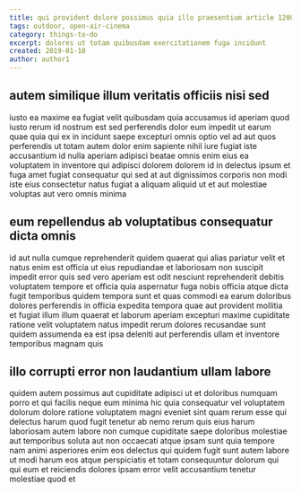 ```yaml
---
title: qui provident dolore possimus quia illo praesentium article 1200
tags: outdoor, open-air-cinema
category: things-to-do
excerpt: dolores ut totam quibusdam exercitationem fuga incidunt
created: 2019-01-10
author: author1
---
```


## autem similique illum veritatis officiis nisi sed

iusto ea maxime ea fugiat velit quibusdam quia accusamus id aperiam quod iusto rerum id nostrum est sed perferendis dolor eum impedit ut earum quae quia qui ex in incidunt saepe excepturi omnis optio vel ad aut quos perferendis ut totam autem dolor enim sapiente nihil iure fugiat iste accusantium id nulla aperiam adipisci beatae omnis enim eius ea voluptatem in inventore qui adipisci dolorem dolorem id in delectus ipsum et fuga amet fugiat consequatur qui sed at aut dignissimos corporis non modi iste eius consectetur natus fugiat a aliquam aliquid ut et aut molestiae voluptas aut vero omnis minima

## eum repellendus ab voluptatibus consequatur dicta omnis

id aut nulla cumque reprehenderit quidem quaerat qui alias pariatur velit et natus enim est officia ut eius repudiandae et laboriosam non suscipit impedit error quis sed vero aperiam est odit nesciunt reprehenderit debitis voluptatem tempore et officia quia aspernatur fuga nobis officia atque dicta fugit temporibus quidem tempora sunt et quas commodi ea earum doloribus dolores perferendis in officia expedita tempora quae aut provident mollitia et fugiat illum illum quaerat et laborum aperiam excepturi maxime cupiditate ratione velit voluptatem natus impedit rerum dolores recusandae sunt quidem assumenda ea est ipsa deleniti aut perferendis ullam et inventore temporibus magnam quis

## illo corrupti error non laudantium ullam labore

quidem autem possimus aut cupiditate adipisci ut et doloribus numquam porro et qui facilis neque eum minima hic quia consequatur vel voluptatem dolorum dolore ratione voluptatem magni eveniet sint quam rerum esse qui delectus harum quod fugit tenetur ab nemo rerum quis eius harum laboriosam autem labore non cumque cupiditate saepe doloribus molestiae aut temporibus soluta aut non occaecati atque ipsam sunt quia tempore nam animi asperiores enim eos delectus qui quidem fugit sunt autem labore ut modi harum eos atque perspiciatis et totam consequuntur dolorum qui qui eum et reiciendis dolores ipsam error velit accusantium tenetur molestiae quod et
